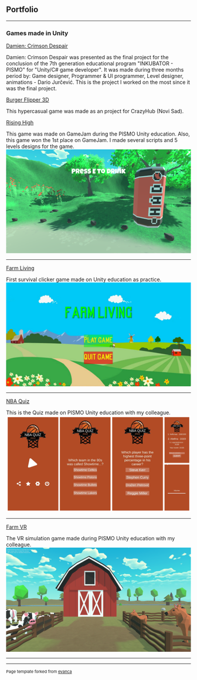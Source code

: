 ## Portfolio

---

### Games made in Unity

[Damien: Crimson Despair](https://dareiosj.itch.io/damien-crimson-despair)

Damien: Crimson Despair was presented as the final project for the conclusion of the 7th generation educational program "INKUBATOR - PISMO" for "Unity/C# game developer". It was made during three months period by: Game designer, Programmer & UI programmer, Level designer, animations - Dario Jurčević. This is the project I worked on the most since it was the final project.

[Burger Flipper 3D](https://mirna7.itch.io/burger-flipper-3d)

This hypercasual game was made as an project for CrazyHub (Novi Sad).

[Rising High](https://irpea.itch.io/rising-high)

This game was made on GameJam during the PISMO Unity education. Also, this game won the 1st place on GameJam. I made several scripts and 5 levels designs for the game.
<img src="images/uCnpeb.png?raw=true"/>

---
[Farm Living](https://dareiosj.itch.io/farm-living)

First survival clicker game made on Unity education as practice.
<img src="images/p1Lanm.jpg?raw=true"/>

---
[NBA Quiz](https://play.google.com/store/apps/details?id=com.crnaduja123.NBAQuiz&hl=hr&gl=US)

This is the Quiz made on PISMO Unity education with my colleague.
<img src="images/NBAQuizFinal.png?raw=true"/>

---
[Farm VR](https://mirna7.itch.io/farm-vr)

The VR simulation game made during PISMO Unity education with my colleague.
<img src="images/vrfarm.png?raw=true"/>

---




---
<p style="font-size:11px">Page template forked from <a href="https://github.com/evanca/quick-portfolio">evanca</a></p>
<!-- Remove above link if you don't want to attibute -->
